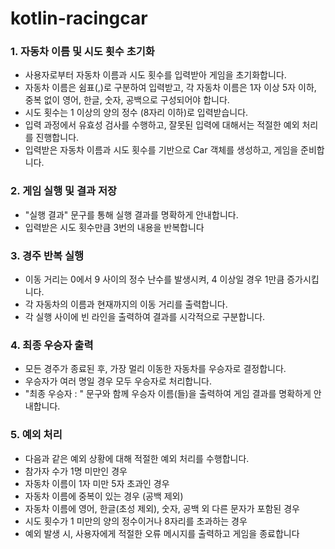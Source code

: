 # kotlin-racingcar

### 1. 자동차 이름 및 시도 횟수 초기화
   - 사용자로부터 자동차 이름과 시도 횟수를 입력받아 게임을 초기화합니다.
   - 자동차 이름은 쉼표(,)로 구분하여 입력받고, 각 자동차 이름은 1자 이상 5자 이하, 중복 없이 영어, 한글, 숫자, 공백으로 구성되어야 합니다.
   - 시도 횟수는 1 이상의 양의 정수 (8자리 이하)로 입력받습니다.
   - 입력 과정에서 유효성 검사를 수행하고, 잘못된 입력에 대해서는 적절한 예외 처리를 진행합니다.
   - 입력받은 자동차 이름과 시도 횟수를 기반으로 Car 객체를 생성하고, 게임을 준비합니다.
### 2. 게임 실행 및 결과 저장
   - "실행 결과" 문구를 통해 실행 결과를 명확하게 안내합니다.
   - 입력받은 시도 횟수만큼 3번의 내용을 반복합니다
### 3. 경주 반복 실행
   - 이동 거리는 0에서 9 사이의 정수 난수를 발생시켜, 4 이상일 경우 1만큼 증가시킵니다.
   - 각 자동차의 이름과 현재까지의 이동 거리를 출력합니다.
   - 각 실행 사이에 빈 라인을 출력하여 결과를 시각적으로 구분합니다.
### 4. 최종 우승자 출력
   - 모든 경주가 종료된 후, 가장 멀리 이동한 자동차를 우승자로 결정합니다.
   - 우승자가 여러 명일 경우 모두 우승자로 처리합니다.
   - "최종 우승자 : " 문구와 함께 우승자 이름(들)을 출력하여 게임 결과를 명확하게 안내합니다.
### 5. 예외 처리
   - 다음과 같은 예외 상황에 대해 적절한 예외 처리를 수행합니다.
   - 참가자 수가 1명 미만인 경우
   - 자동차 이름이 1자 미만 5자 초과인 경우
   - 자동차 이름에 중복이 있는 경우 (공백 제외)
   - 자동차 이름에 영어, 한글(초성 제외), 숫자, 공백 외 다른 문자가 포함된 경우
   - 시도 횟수가 1 미만의 양의 정수이거나 8자리를 초과하는 경우
   - 예외 발생 시, 사용자에게 적절한 오류 메시지를 출력하고 게임을 종료합니다